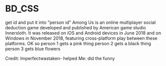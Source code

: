 # BD_CSS
get id and put it into "person id" 
Among Us is an online multiplayer social deduction game developed and published by American game studio Innersloth. It was released on iOS and Android devices in June 2018 and on Windows in November 2018, featuring cross-platform play between these platforms.
OK so person 1 gets a pink thing person 2 gets a black thing person 3 gets blue flowers



Credit:
Imperfectwastaken- helped
Me: did the funny
